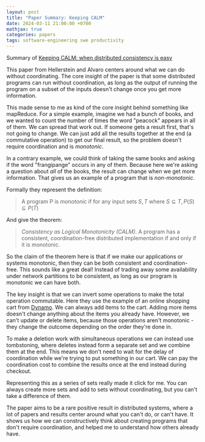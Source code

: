 ```yaml
---
layout: post
title: "Paper Summary: Keeping CALM"
date: 2024-03-11 21:00:00 +0700
mathjax: true
categories: papers
tags: software-engineering swe productivity
---
```


Summary of [Keeping CALM: when distributed consistency is easy](https://dl.acm.org/doi/10.1145/3369736)

This paper from Hellerstein and Alvaro centers around what we can do without coordinating. The core insight of the paper is that some distributed programs can run without coordination, as long as the output of running the program on a subset of the inputs doesn't change once you get more information.

<!--more-->

This made sense to me as kind of the core insight behind something like mapReduce. For a simple example, imagine we had a bunch of books, and we wanted to count the number of times the word "peacock" appears in all of them. We can spread that work out. If someone gets a result first, that's not going to change. We can just add all the results together at the end (a commutative operation) to get our final result, so the problem doesn't require coordination and is _monotonic_. 

In a contrary example, we could think of taking the same books and asking if the word "frangipange" occurs in any of them. Because here we're asking a question about _all_ of the books, the result can change when we get more information. That gives us an example of a program that is _non-monotonic_. 

Formally they represent the definition:

> A program P is _monotonic_ if for any input sets $S, T$ where $S \subseteq T, P(S) \subseteq P(T)$

And give the theorem:

> _Consistency as Logical Monotonicity (CALM)_. A program has a consistent, coordination-free distributed implementation if and only if it is monotonic. 

So the claim of the theorem here is that if we make our applications or systems monotonic, then they can be both consistent and coordination-free. This sounds like a great deal! Instead of trading away some availability under network partitions to be consistent, as long as our program is monotonic we can have both. 

The key insight is that we can invert some operations to make the total operation commutable. Here they use the example of an online shopping cart from [Dynamo](https://www.allthingsdistributed.com/files/amazon-dynamo-sosp2007.pdf). We can always add items to the cart. Adding more items doesn't change anything about the items you already have. However, we can't update or delete items, because those operations aren't monotonic - they change the outcome depending on the order they're done in. 

To make a deletion work with simultaneous operations we can instead use tombstoning, where deletes instead form a separate set and we combine them at the end. This means we don't need to wait for the delay of coordination while we're trying to put something in our cart. We can pay the coordination cost to combine the results once at the end instead during checkout.  

Representing this as a series of sets really made it click for me. You can always create more sets and add to sets without coordinating, but you can't take a difference of them. 

The paper aims to be a rare positive result in distributed systems, where a lot of papers and results center around what you can't do, or can't have. It shows us how we can constructively think about creating programs that don't require coordination, and helped me to understand how others already have. 